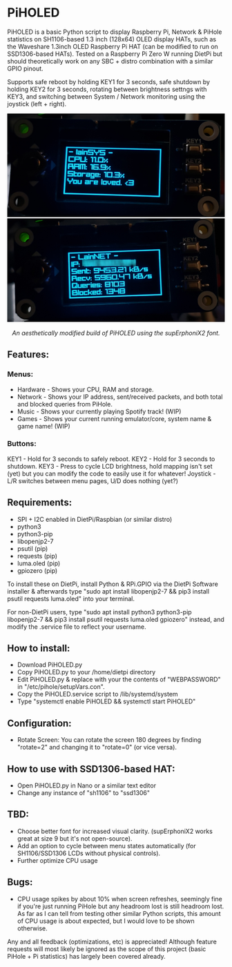 # PiHOLED
PiHOLED is a basic Python script to display Raspberry Pi, Network & PiHole statistics on SH1106-based 1.3 inch (128x64) OLED display HATs, such as the Waveshare 1.3inch OLED Raspberry Pi HAT (can be modified to run on SSD1306-based HATs). Tested on a Raspberry Pi Zero W running DietPi but should theoretically work on any SBC + distro combination with a similar GPIO pinout. 

Supports safe reboot by holding KEY1 for 3 seconds, safe shutdown by holding KEY2 for 3 seconds, rotating between brightness settngs with KEY3, and switching between System / Network monitoring using the joystick (left + right).

![](1.jpg)
![](2.jpg)
<p align="center"><i> An aesthetically modified build of PiHOLED using the supErphoniX2 font. </i> </p>

## Features:
### Menus:
- Hardware - Shows your CPU, RAM and storage.
- Network - Shows your IP address, sent/received packets, and both total and blocked queries from PiHole.
- Music - Shows your currently playing Spotify track! (WIP)
- Games - Shows your current running emulator/core, system name & game name! (WIP)

### Buttons:
KEY1 - Hold for 3 seconds to safely reboot.
KEY2 - Hold for 3 seconds to shutdown.
KEY3 - Press to cycle LCD brightness, hold mapping isn't set (yet) but you can modify the code to easily use it for whatever!
Joystick - L/R switches between menu pages, U/D does nothing (yet?)

## Requirements:
- SPI + I2C enabled in DietPi/Raspbian (or similar distro)
- python3
- python3-pip
- libopenjp2-7
- psutil (pip)
- requests (pip)
- luma.oled (pip)
- gpiozero (pip)

To install these on DietPi, install Python & RPi.GPIO via the DietPi Software installer & afterwards type "sudo apt install libopenjp2-7 && pip3 install psutil requests luma.oled" into your terminal. 

For non-DietPi users, type "sudo apt install python3 python3-pip libopenjp2-7 && pip3 install psutil requests luma.oled gpiozero" instead, and modify the .service file to reflect your username.

## How to install:
- Download PiHOLED.py
- Copy PiHOLED.py to your /home/dietpi directory
- Edit PiHOLED.py & replace <YOURAUTHTOKEN> with your the contents of "WEBPASSWORD" in "/etc/pihole/setupVars.con".
- Copy the PiHOLED.service script to /lib/systemd/system
- Type "systemctl enable PiHOLED && systemctl start PiHOLED"

## Configuration:
- Rotate Screen: You can rotate the screen 180 degrees by finding "rotate=2" and changing it to "rotate=0" (or vice versa).

## How to use with SSD1306-based HAT:
- Open PiHOLED.py in Nano or a similar text editor
- Change any instance of "sh1106" to "ssd1306"

## TBD:
- Choose better font for increased visual clarity. (supErphoniX2 works great at size 9 but it's not open-source).
- Add an option to cycle between menu states automatically (for SH1106/SSD1306 LCDs without physical controls).
- Further optimize CPU usage
## Bugs:
- CPU usage spikes by about 10% when screen refreshes, seemingly fine if you're just running PiHole but any headroom lost is still headroom lost. As far as I can tell from testing other similar Python scripts, this amount of CPU usage is about expected, but I would love to be shown otherwise.

Any and all feedback (optimizations, etc) is appreciated! Although feature requests will most likely be ignored as the scope of this project (basic PiHole + Pi statistics) has largely been covered already.
